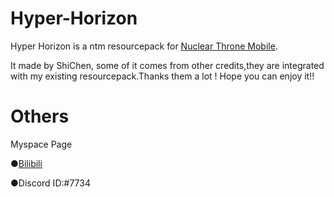# Hyper-Horizon

Hyper Horizon is a ntm resourcepack for [Nuclear Throne Mobile](https://toncho.itch.io/nuclear-throne-mobile).

It made by ShiChen, some of it comes from other credits,they are integrated with my existing resourcepack.Thanks them a lot !
Hope you can enjoy it!!

# Others
Myspace Page

●[Bilibili](https://space.bilibili.com/420780210?share_medium=android&share_source=copy_link&bbid=XUB3662B546892C3E3BC435CA216F492A635D&ts=1692070585859)

●Discord ID:#7734

